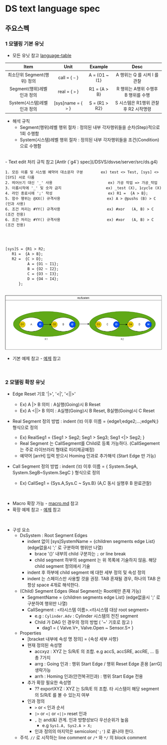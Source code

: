 # DS text language spec


## 주요스펙 

### 1 모델링 기본 유닛
  - 모든 유닛 참고 [language-table](./ds-language-table.md)

| Item | Unit |Example|   Desc | 
|:---:|:----:|:--:|:---:|
|최소단위 Segment(행위) 정의|call = { `~` } |A = {O1 ~ I1}| A 행위는 Q 를 시켜 I 를 관찰|
|Segment(행위)레벨 인과 정의|real = { `>` } |R1 = {A > B}| R 행위는 A행위 수행후 B 행위를 수행|
|System(시스템)레벨 인과 정의|[sys]name = { `>` } | S = {R1 > R2}| S 시스템은 R1행위 관찰 후 R2 시작명령|
 - 해석 규칙
   - Segment(행위)레벨 행위 절차  :  정의된 내부 각자행위들을 순차(Step)적으로 1회 수행함
   - System(시스템)레벨 행위 절차 :  정의된 내부 각자행위들을 조건(Condition)으로 수행함
</BR>
 - Text edit 처리 규칙 참고 [Antlr (`g4`) spec](/DSVS/dsvse/server/src/ds.g4)

 ```
1. 모든 이름 및 시스템 예약어 대소문자 구분        ex) test <> Test, [sys] <> [SYS] 서로 다름
2. 띄어쓰기 대신 '_' 사용                         ex) 가공 작업 => 가공_작업
3. 이름시작에 '_' 및 숫자 금지                    ex) _test (X), 1cycle (X)
4. 라인 종료시에 ';' 작성                         ex) R1 =  {A > B};
5. 함수 행위는 @XX() 규격사용                     ex) A > @pushs (B) > C (인과 사용)
6. 조건 처리는 #YY() 규격사용                     ex) #xor   (A, B) > C  (조건 전용)
6. 조건 처리는 #YY() 규격사용                     ex) #xor   (A, B) > C  (조건 전용)
 ```
</BR>

```ex)

[sys]S = {R1 > R2;
   R1 =  {A > B};
   R2 =  {C > D};
          A = {O1 ~ I1};
          B = {O2 ~ I2};
          C = {O3 ~ I3};
          D = {O4 ~ I4};
      };
    
```
![language-table](./png/spec.dio.png)
- 기본 예제 참고  - [예제](/Examples/ex1.md) 참고

</BR>



### 2 모델링 확장 유닛


- Edge Reset 기호 '|>', '<|', '<||>'
  - Ex) A |> B  의미 : A실행(Going)시 B Reset
  - Ex) A <||> B 의미 : A실행(Going)시 B Reset, B실행(Going)시 C Reset

 - Real Segment 정의 방법 : indent (\t) 이후 이름 = {edge1;edge2;...;edgeN;} 형식으로 정의

    - Ex) RealSeg1 = {Seg1 > Seg2; Seg1 > Seg3; Seg1 <|> Seg2; }
    - Real Segment 는 CallSegment를 Child로 등록 가능하다. (CallSegement는 주로 라이브러리 형태로 미리제공예정)
    - 예약어 [arrH] 입력 받으시 Homing 인과로 추가해석 (Start Edge 만 가능)

 - Call Segment 정의 방법 : indent (\t) 이후 이름 = { System.SegA, System.SegB~System.SegC } 형식으로 정의

    - Ex) CallSeg1 = {Sys.A,Sys.C ~ Sys.B}  (A,C 동시 실행후 B 완료관찰)
</BR>

- Macro 확장 가능 - [macro.md](/Doc/Terminologies/macro.md) 참고
- 확장 예제 참고  - [예제](/Examples/ex5.md) 참고
</BR>

- 구성 요소
  - DsSystem : Root Segment Edges
    - indent 없이 [sys]SystemName = {children segments edge List} (edge없을시 ';' 로 구분하여 행위만 나열)
      - brace '{}' 내부의 child 구분자는 `;` or line break
      - child segment 하부의 segment 는 위 목록에 기술하지 않음.  해당 child segment 정의에서 기술
    - indent 후 하부에 child segment 에 대한 세부 정의 및 속성 정의
    - indent 는 스페이스만 사용할 것을 권장.  TAB 혼재될 경우, 하나의 TAB 은 항상 space 4개로 해석한다.
  - (Child) Segment Edges (Real Segment는 Root에만 존재 가능)
    - SegmentName = {children segments edge List} (edge없을시 ';' 로 구분하여 행위만 나열)
    - CallSegment : <타시스템 이름>.<타시스템 대상 root segment>
      - e.g : `Cylinder.Adv` : Cylinder 시스템의 전진 segment
      - Child 가 DAG 인 경우의 정의 방법  ( '~' 기호로 참고 )
        - dag1 =   { Valve.V+, Valve.Open ~ Sensor.S+ }
  - Properties
    - [bracket 내부에 속성 명 정의] = {속성 세부 사항}
    - 현재 정의된 속성명
      - accxyz : XYZ 는 S/R/E 의 조합.  e.g accS, accSRE, accRE, ... 등 총 7가지
      - arrg : Going 인과 : 행위 Start Edge / 행위 Reset Edge 혼용  [arrG] 생략가능
      - arrh : Homing 인과(안전복귀인과)  : 행위 Start Edge 전용
    - 추가 확장 필요한 속성명
      - ?? exportXYZ : XYZ 는 S/R/E 의 조합.   타 시스템이 해당 segment 의 S/R/E 를 볼 수 있는지 여부
    - 인과 정의
      - `>` or `<` 인과 순서
      - `|>` or `<|` or `<||>` reset 인과
      - `,` 는 and(&) 관계.  인과 방향성보다 우선순위가 높음
        - e.g `Sys1.A, Sys2.A > X;`
      - 인과 정의의 마지막은 semicolon(`';'`) 로 끝나야 한다.
  - 주석.  `//` 로 시작하는 line comment or `/*` 와 `*/` 의 block comment

